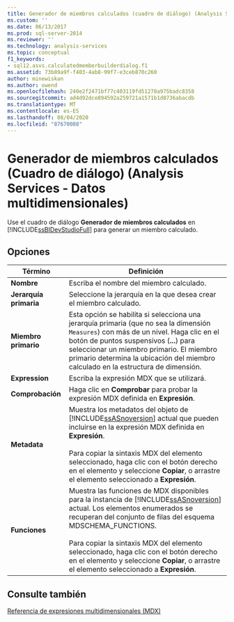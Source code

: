 ```yaml
---
title: Generador de miembros calculados (cuadro de diálogo) (Analysis Services-datos multidimensionales) | Microsoft Docs
ms.custom: ''
ms.date: 06/13/2017
ms.prod: sql-server-2014
ms.reviewer: ''
ms.technology: analysis-services
ms.topic: conceptual
f1_keywords:
- sql12.asvs.calculatedmemberbuilderdialog.f1
ms.assetid: 73b89a9f-f403-4ab8-99f7-e3ceb870c260
author: minewiskan
ms.author: owend
ms.openlocfilehash: 240e2f2471bf77c403119fd51278a975badc8358
ms.sourcegitcommit: ad4d92dce894592a259721a1571b1d8736abacdb
ms.translationtype: MT
ms.contentlocale: es-ES
ms.lasthandoff: 08/04/2020
ms.locfileid: "87670088"
---
```

# <a name="calculated-member-builder-dialog-box-analysis-services---multidimensional-data"></a>Generador de miembros calculados (Cuadro de diálogo) (Analysis Services - Datos multidimensionales)
  Use el cuadro de diálogo **Generador de miembros calculados** en [!INCLUDE[ssBIDevStudioFull](../includes/ssbidevstudiofull-md.md)] para generar un miembro calculado.  
  
## <a name="options"></a>Opciones  
  
|Término|Definición|  
|----------|----------------|  
|**Nombre**|Escriba el nombre del miembro calculado.|  
|**Jerarquía primaria**|Seleccione la jerarquía en la que desea crear el miembro calculado.|  
|**Miembro primario**|Esta opción se habilita si selecciona una jerarquía primaria (que no sea la dimensión `Measures`) con más de un nivel. Haga clic en el botón de puntos suspensivos (**...**) para seleccionar un miembro primario. El miembro primario determina la ubicación del miembro calculado en la estructura de dimensión.|  
|**Expression**|Escriba la expresión MDX que se utilizará.|  
|**Comprobación**|Haga clic en **Comprobar** para probar la expresión MDX definida en **Expresión**.|  
|**Metadata**|Muestra los metadatos del objeto de [!INCLUDE[ssASnoversion](../includes/ssasnoversion-md.md)] actual que pueden incluirse en la expresión MDX definida en **Expresión**.<br /><br /> Para copiar la sintaxis MDX del elemento seleccionado, haga clic con el botón derecho en el elemento y seleccione **Copiar**, o arrastre el elemento seleccionado a **Expresión**.|  
|**Funciones**|Muestra las funciones de MDX disponibles para la instancia de [!INCLUDE[ssASnoversion](../includes/ssasnoversion-md.md)] actual. Los elementos enumerados se recuperan del conjunto de filas del esquema MDSCHEMA_FUNCTIONS.<br /><br /> Para copiar la sintaxis MDX del elemento seleccionado, haga clic con el botón derecho en el elemento y seleccione **Copiar**, o arrastre el elemento seleccionado a **Expresión**.|  
  
## <a name="see-also"></a>Consulte también  
 [Referencia de expresiones multidimensionales &#40;MDX&#41;](/sql/mdx/multidimensional-expressions-mdx-reference)  
  
  
